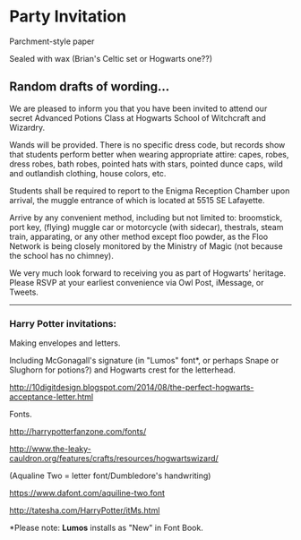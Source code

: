 # Party Invitation

Parchment-style paper

Sealed with wax (Brian's Celtic set or Hogwarts one??)



## Random drafts of wording...

We are pleased to inform you that you have been invited to attend our secret Advanced Potions Class at Hogwarts School of Witchcraft and Wizardry. 

Wands will be provided. There is no specific dress code, but records show that students perform better when wearing appropriate attire: capes, robes, dress robes, bath robes, pointed hats with stars, pointed dunce caps, wild and outlandish clothing, house colors, etc.

Students shall be required to report to the Enigma Reception Chamber
upon arrival, the muggle entrance of which is located at 5515 SE Lafayette.

Arrive by any convenient method, including but not limited to: broomstick, port key, (flying) muggle car or motorcycle (with sidecar), thestrals, steam train, apparating, or any other method except floo powder, as the Floo Network is being closely monitored by the Ministry of Magic (not because the school has no chimney).

We very much look forward to receiving you as part of Hogwarts’ heritage. Please RSVP at your earliest convenience via Owl Post, iMessage, or Tweets.

_________

### **Harry Potter invitations:**

Making envelopes and letters. 

Including McGonagall's signature (in "Lumos" font*, or perhaps Snape or Slughorn for potions?) and Hogwarts crest for the letterhead.

http://10digitdesign.blogspot.com/2014/08/the-perfect-hogwarts-acceptance-letter.html



Fonts.

http://harrypotterfanzone.com/fonts/

http://www.the-leaky-cauldron.org/features/crafts/resources/hogwartswizard/

 (Aqualine Two = letter font/Dumbledore's handwriting)

https://www.dafont.com/aquiline-two.font

http://tatesha.com/HarryPotter/itMs.html





*Please note: **Lumos** installs as "New" in Font Book.